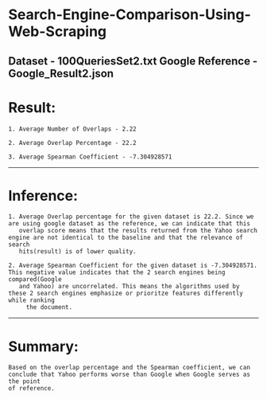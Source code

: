 # Search-Engine-Comparison-Using-Web-Scraping
Dataset - 100QueriesSet2.txt
Google Reference - Google_Result2.json
----------------------------------------------------------------------------------------------------------------------------------------------------------
Result:
======
	1. Average Number of Overlaps - 2.22

	2. Average Overlap Percentage - 22.2

	3. Average Spearman Coefficient - -7.304928571

----------------------------------------------------------------------------------------------------------------------------------------------------------
Inference:
=========
	1. Average Overlap percentage for the given dataset is 22.2. Since we are using google dataset as the reference, we can indicate that this
	   overlap score means that the results returned from the Yahoo search engine are not identical to the baseline and that the relevance of search
	   hits(result) is of lower quality.
	
	2. Average Spearman Coefficient for the given dataset is -7.304928571. This negative value indicates that the 2 search engines being compared(Google
	   and Yahoo) are uncorrelated. This means the algorithms used by these 2 search engines emphasize or prioritze features differently while ranking 
         the document.
----------------------------------------------------------------------------------------------------------------------------------------------------------
Summary:
=======
	Based on the overlap percentage and the Spearman coefficient, we can conclude that Yahoo performs worse than Google when Google serves as the point 
	of reference.
